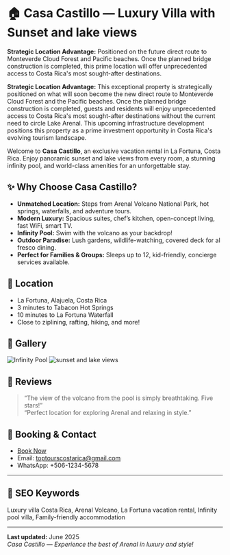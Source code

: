 # 🏠 Casa Castillo — Luxury Villa with Sunset and lake views


**Strategic Location Advantage:** Positioned on the future direct route to Monteverde Cloud Forest and Pacific beaches. Once the planned bridge construction is completed, this prime location will offer unprecedented access to Costa Rica's most sought-after destinations.

        
**Strategic Location Advantage:** This exceptional property is strategically positioned on what will soon become the new direct route to Monteverde Cloud Forest and the Pacific beaches. Once the planned bridge construction is completed, guests and residents will enjoy unprecedented access to Costa Rica's most sought-after destinations without the current need to circle Lake Arenal. This upcoming infrastructure development positions this property as a prime investment opportunity in Costa Rica's evolving tourism landscape.
        
        
Welcome to **Casa Castillo**, an exclusive vacation rental in La Fortuna, Costa Rica. Enjoy panoramic sunset and lake views from every room, a stunning infinity pool, and world-class amenities for an unforgettable stay.

## ✨ Why Choose Casa Castillo?

- **Unmatched Location:** Steps from Arenal Volcano National Park, hot springs, waterfalls, and adventure tours.
- **Modern Luxury:** Spacious suites, chef’s kitchen, open-concept living, fast WiFi, smart TV.
- **Infinity Pool:** Swim with the volcano as your backdrop!
- **Outdoor Paradise:** Lush gardens, wildlife-watching, covered deck for al fresco dining.
- **Perfect for Families & Groups:** Sleeps up to 12, kid-friendly, concierge services available.

## 📍 Location

- La Fortuna, Alajuela, Costa Rica
- 3 minutes to Tabacon Hot Springs
- 10 minutes to La Fortuna Waterfall
- Close to ziplining, rafting, hiking, and more!

## 📸 Gallery

![Infinity Pool](https://yourdomain.com/pool.jpg)
![sunset and lake views](https://yourdomain.com/volcano.jpg)

## 💬 Reviews

> “The view of the volcano from the pool is simply breathtaking. Five stars!”  
> “Perfect location for exploring Arenal and relaxing in style.”

## 📖 Booking & Contact

- [Book Now](https://casacastillo.vercel.app)
- Email: toptourscostarica@gmail.com
- WhatsApp: +506-1234-5678

---

## 🔎 SEO Keywords

Luxury villa Costa Rica, Arenal Volcano, La Fortuna vacation rental, Infinity pool villa, Family-friendly accommodation

---

**Last updated:** June 2025  
*Casa Castillo — Experience the best of Arenal in luxury and style!*